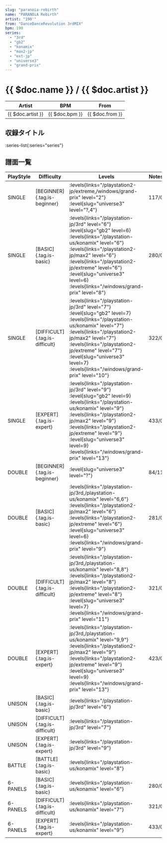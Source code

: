 ```yaml
---
slug: "paranoia-rebirth"
name: "PARANOiA Rebirth"
artist: "190'"
from: "DanceDanceRevolution 3rdMIX"
bpm: 190
series:
  - "3rd"
  - "gb2"
  - "konamix"
  - "max2-jp"
  - "ext-jp"
  - "universe3"
  - "grand-prix"
---
```


# {{ $doc.name }} / {{ $doc.artist }}

|Artist|BPM|From|
|------|---|----|
|{{ $doc.artist }}|{{ $doc.bpm }}|{{ $doc.from }}|

## 収録タイトル

:series-list{:series="series"}

## 譜面一覧

|PlayStyle|Difficulty|Levels|Notes|Movie|
|---------|----------|------|-----|-----|
|SINGLE|[BEGINNER]{.tag.is-beginner}| :levels{links="/playstation2-jp/extreme,/windows/grand-prix" level="2"} :level{slug="universe3" level="?,4"}|117/0||
|SINGLE|[BASIC]{.tag.is-basic}| :levels{links="/playstation-jp/3rd" level="6"} :level{slug="gb2" level=6} :levels{links="/playstation-us/konamix" level="6"} :levels{links="/playstation2-jp/max2" level="6"}  :levels{links="/playstation2-jp/extreme" level="6"} :level{slug="universe3" level=6}  :levels{links="/windows/grand-prix" level="8"}|280/0||
|SINGLE|[DIFFICULT]{.tag.is-difficult}| :levels{links="/playstation-jp/3rd" level="7"} :level{slug="gb2" level=7} :levels{links="/playstation-us/konamix" level="7"} :levels{links="/playstation2-jp/max2" level="7"}  :levels{links="/playstation2-jp/extreme" level="7"} :level{slug="universe3" level=7}  :levels{links="/windows/grand-prix" level="10"}|322/0||
|SINGLE|[EXPERT]{.tag.is-expert}| :levels{links="/playstation-jp/3rd" level="9"} :level{slug="gb2" level=9} :levels{links="/playstation-us/konamix" level="9"} :levels{links="/playstation2-jp/max2" level="9"}  :levels{links="/playstation2-jp/extreme" level="9"} :level{slug="universe3" level=9}  :levels{links="/windows/grand-prix" level="13"}|433/0||
|DOUBLE|[BEGINNER]{.tag.is-beginner}|<div class="field is-grouped is-grouped-multiline"> :level{slug="universe3" level="?"}</div>|84/11||
|DOUBLE|[BASIC]{.tag.is-basic}| :levels{links="/playstation-jp/3rd,/playstation-us/konamix" level="6,6"} :levels{links="/playstation2-jp/max2" level="6"}  :levels{links="/playstation2-jp/extreme" level="6"} :level{slug="universe3" level=6}  :levels{links="/windows/grand-prix" level="9"}|281/0||
|DOUBLE|[DIFFICULT]{.tag.is-difficult}| :levels{links="/playstation-jp/3rd,/playstation-us/konamix" level="8,8"} :levels{links="/playstation2-jp/max2" level="8"}  :levels{links="/playstation2-jp/extreme" level="8"} :level{slug="universe3" level=7}  :levels{links="/windows/grand-prix" level="11"}|321/0||
|DOUBLE|[EXPERT]{.tag.is-expert}| :levels{links="/playstation-jp/3rd,/playstation-us/konamix" level="9,9"} :levels{links="/playstation2-jp/max2" level="9"}  :levels{links="/playstation2-jp/extreme" level="9"} :level{slug="universe3" level=9}  :levels{links="/windows/grand-prix" level="13"}|423/0||
|UNISON|[BASIC]{.tag.is-basic}| :levels{links="/playstation-jp/3rd" level="6"}|||
|UNISON|[DIFFICULT]{.tag.is-difficult}| :levels{links="/playstation-jp/3rd" level="7"}|||
|UNISON|[EXPERT]{.tag.is-expert}| :levels{links="/playstation-jp/3rd" level="9"}|||
|BATTLE|[BATTLE]{.tag.is-basic}| :levels{links="/playstation-us/konamix" level="8"}|||
|6-PANELS|[BASIC]{.tag.is-basic}| :levels{links="/playstation-us/konamix" level="6"}|280/0||
|6-PANELS|[DIFFICULT]{.tag.is-difficult}| :levels{links="/playstation-us/konamix" level="7"}|321/0||
|6-PANELS|[EXPERT]{.tag.is-expert}| :levels{links="/playstation-us/konamix" level="9"}|433/0||
